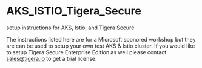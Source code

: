 # AKS_ISTIO_Tigera_Secure
setup instructions for AKS, Istio, and Tigera Secure

The instructions listed here are for a Microsoft sponored workshop but they are can be used to setup your own test AKS & Istio cluster. If you would like to setup Tigera Secure Enterprise Edition as well please contact sales@tigera.io to get a trial license.
